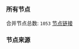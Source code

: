 ### 所有节点
合并节点总数: `1053`
[节点链接](https://raw.githubusercontent.com/rzhy1/11/master/sub/sub_merge_base64.txt)

### 节点来源
